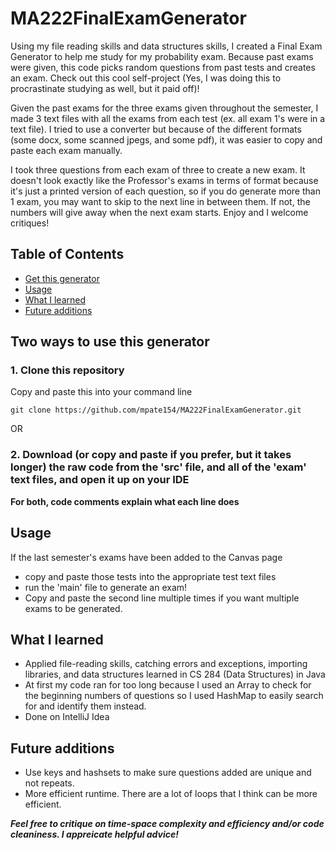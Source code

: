 # MA222FinalExamGenerator
Using my file reading skills and data structures skills, I created a Final Exam Generator to help me study for my probability exam. Because past exams were given, this code picks random questions from past tests and creates an exam. Check out this cool self-project (Yes, I was doing this to procrastinate studying as well, but it paid off)! 

Given the past exams for the three exams given throughout the semester, I made 3 text files with all the exams from each test (ex. all exam 1's were in a text file). I tried to use a converter but because of the different formats (some docx, some scanned jpegs, and some pdf), it was easier to copy and paste each exam manually. 

I took three questions from each exam of three to create a new exam. It doesn't look exactly like the Professor's exams in terms of format because it's just a printed version of each question, so if you do generate more than 1 exam, you may want to skip to the next line in between them. If not, the numbers will give away when the next exam starts. Enjoy and I welcome critiques! 

## Table of Contents
- [Get this generator](#two-ways-to-use-this-generator)
- [Usage](#usage)
- [What I learned](#what-i-learned)
- [Future additions](#future-additions)

  
## Two ways to use this generator 
### 1. Clone this repository 
Copy and paste this into your command line

```git clone https://github.com/mpate154/MA222FinalExamGenerator.git```

OR
### 2. Download (or copy and paste if you prefer, but it takes longer) the raw code from the 'src' file, and all of the 'exam' text files, and open it up on your IDE

**For both, code comments explain what each line does** 

## Usage
If the last semester's exams have been added to the Canvas page
- copy and paste those tests into the appropriate test text files
- run the 'main' file to generate an exam!
- Copy and paste the second line multiple times if you want multiple exams to be generated.

## What I learned
- Applied file-reading skills, catching errors and exceptions, importing libraries, and data structures learned in CS 284 (Data Structures) in Java
- At first my code ran for too long because I used an Array to check for the beginning numbers of questions so I used HashMap to easily search for and identify them instead.
- Done on IntelliJ Idea
  
## Future additions
- Use keys and hashsets to make sure questions added are unique and not repeats.
- More efficient runtime. There are a lot of loops that I think can be more efficient.
  
***Feel free to critique on time-space complexity and efficiency and/or code cleaniness. I appreicate helpful advice!***
